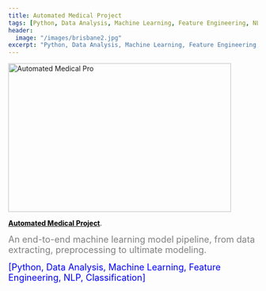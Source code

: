```yaml
---
title: Automated Medical Project
tags: [Python, Data Analysis, Machine Learning, Feature Engineering, NLP, Classification]
header:
  image: "/images/brisbane2.jpg"
excerpt: "Python, Data Analysis, Machine Learning, Feature Engineering, NLP, Classification"
---
```


<img src="{{ site.url }}{{ site.baseurl }}/images/genetic2.jpg" alt="Automated Medical Pro" style="width:450px;height:300px;">

[<b><font color="black">Automated Medical Project</font></b>](https://github.com/z1shahraki/Automated-Medical-Project).

<font size = "4" color="gray">An end-to-end machine learning model pipeline, from data extracting, preprocessing to ultimate modeling.</font>

<font size = "4" color="blue">[Python, Data Analysis, Machine Learning, Feature Engineering, NLP, Classification]</font>
